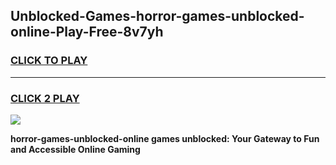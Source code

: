 
## Unblocked-Games-horror-games-unblocked-online-Play-Free-8v7yh
<h3>
<a href="https://premium76.site?title=horror-games-unblocked-online&ref=10A">CLICK TO PLAY</a></h3>
<hr>

<h3>
<a href="https://premium76.site?title=horror-games-unblocked-online&ref=10A">CLICK 2 PLAY</a>
  
</h3>

<a href="https://premium76.site?title=horror-games-unblocked-online&ref=10A"><img src="https://clearcache.store/games.png"></a>


**horror-games-unblocked-online games unblocked: Your Gateway to Fun and Accessible Online Gaming**

